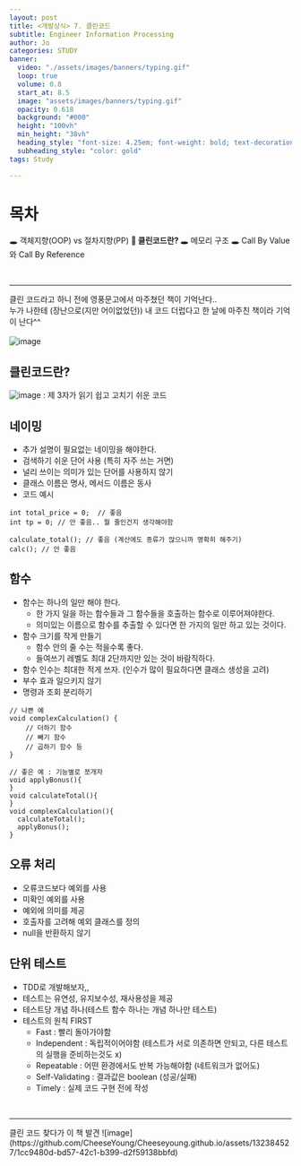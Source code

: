 ```yaml
---
layout: post
title: <개발상식> 7. 클린코드
subtitle: Engineer Information Processing
author: Jo
categories: STUDY
banner:
  video: "./assets/images/banners/typing.gif"
  loop: true
  volume: 0.8
  start_at: 8.5
  image: "assets/images/banners/typing.gif"
  opacity: 0.618
  background: "#000"
  height: "100vh"
  min_height: "38vh"
  heading_style: "font-size: 4.25em; font-weight: bold; text-decoration: underline"
  subheading_style: "color: gold"
tags: Study

---
```


# 목차
🕳 객체지향(OOP) vs 절차지향(PP) 
📌<b> 클린코드란? </b>
🕳 메모리 구조
🕳 Call By Value와 Call By Reference

<br>
<hr>

클린 코드라고 하니 전에 영풍문고에서 마주쳤던 책이 기억난다..<br>
누가 나한테 (장난으로(지만 어이없었던)) 내 코드 더럽다고 한 날에 마주친 책이라 기억이 난다^^ <br>  
![image](https://github.com/CheeseYoung/Cheeseyoung.github.io/assets/132384527/0ab6e584-3193-4195-b8ee-5d59a7ff05a6) <br>

## 클린코드란?
![image](https://github.com/CheeseYoung/Cheeseyoung.github.io/assets/132384527/6ddd0ccb-1e0d-4719-b573-679f03bf9f44)
: 제 3자가 읽기 쉽고 고치기 쉬운 코드



## 네이밍
- 추가 설명이 필요없는 네이밍을 해야한다.
- 검색하기 쉬운 단어 사용 (특히 자주 쓰는 거면)
- 널리 쓰이는 의미가 있는 단어를 사용하지 않기
- 클래스 이름은 명사, 메서드 이름은 동사
- 코드 예시
  
```
int total_price = 0;  // 좋음
int tp = 0; // 안 좋음.. 뭘 줄인건지 생각해야함

calculate_total(); // 좋음 (계산에도 종류가 많으니까 명확히 해주기)
calc(); // 안 좋음
```


## 함수
- 함수는 하나의 일만 해야 한다.
  - 한 가지 일을 하는 함수들과 그 함수들을 호출하는 함수로 이루어져야한다.
  - 의미있는 이름으로 함수를 추출할 수 있다면 한 가지의 일만 하고 있는 것이다.
- 함수 크기를 작게 만들기
  - 함수 안의 줄 수는 적을수록 좋다.
  - 들여쓰기 레벨도 최대 2단까지만 있는 것이 바람직하다.
- 함수 인수는 최대한 적게 쓰자. (인수가 많이 필요하다면 클래스 생성을 고려)
- 부수 효과 일으키지 않기
- 명령과 조회 분리하기

```
// 나쁜 예
void complexCalculation() {
    // 더하기 함수
    // 빼기 함수
    // 곱하기 함수 등
}
```

```
// 좋은 예 : 기능별로 쪼개자
void applyBonus(){
}
void calculateTotal(){
}
void complexCalculation(){
  calculateTotal();
  applyBonus();
}
```

## 오류 처리
- 오류코드보다 예외를 사용
- 미확인 예외를 사용
- 예외에 의미를 제공
- 호출자를 고려해 예외 클래스를 정의
- null을 반환하지 않기

## 단위 테스트
- TDD로 개발해보자,, 
- 테스트는 유연성, 유지보수성, 재사용성을 제공
- 테스트당 개념 하나(테스트 함수 하나는 개념 하나만 테스트)
- 테스트의 원칙 FIRST
  - Fast : 빨리 돌아가야함
  - Independent : 독립적이어야함 (테스트가 서로 의존하면 안되고, 다른 테스트의 실행을 준비하는것도 x) 
  - Repeatable : 어떤 환경에서도 반복 가능해야함 (네트워크가 없어도)
  - Self-Validating : 결과값은 boolean (성공/실패)
  - Timely : 실제 코드 구현 전에 작성


<br>
<hr>
클린 코드 찾다가 이 책 발견
![image](https://github.com/CheeseYoung/Cheeseyoung.github.io/assets/132384527/1cc9480d-bd57-42c1-b399-d2f59138bbfd)







